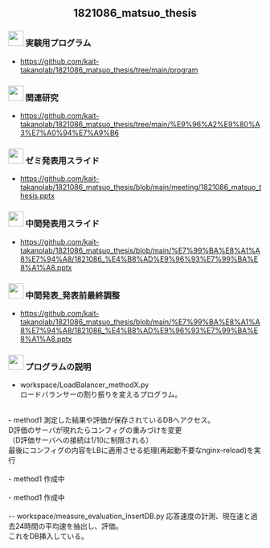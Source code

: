 
<h2 align="center">1821086_matsuo_thesis</h2>


### <img src="https://icooon-mono.com/i/icon_16004/icon_160041_64.png" height="30px;" /> 実験用プログラム

- https://github.com/kait-takanolab/1821086_matsuo_thesis/tree/main/program

### <img src="https://icooon-mono.com/i/icon_11129/icon_111291_64.png" height="30px;" /> 関連研究

- https://github.com/kait-takanolab/1821086_matsuo_thesis/tree/main/%E9%96%A2%E9%80%A3%E7%A0%94%E7%A9%B6

### <img src="https://icooon-mono.com/i/icon_12063/icon_120631_64.png" height="30px;" /> ゼミ発表用スライド

- https://github.com/kait-takanolab/1821086_matsuo_thesis/blob/main/meeting/1821086_matsuo_thesis.pptx

### <img src="https://icooon-mono.com/i/icon_12063/icon_120631_64.png" height="30px;" /> 中間発表用スライド

- https://github.com/kait-takanolab/1821086_matsuo_thesis/blob/main/%E7%99%BA%E8%A1%A8%E7%94%A8/1821086_%E4%B8%AD%E9%96%93%E7%99%BA%E8%A1%A8.pptx

### <img src="https://icooon-mono.com/i/icon_12063/icon_120631_64.png" height="30px;" /> 中間発表_発表前最終調整

- https://github.com/kait-takanolab/1821086_matsuo_thesis/blob/main/%E7%99%BA%E8%A1%A8%E7%94%A8/1821086_%E4%B8%AD%E9%96%93%E7%99%BA%E8%A1%A8.pptx

### <img src="https://icooon-mono.com/i/icon_15821/icon_158211_64.png" height="30px;" /> プログラムの説明
- workspace/LoadBalancer_methodX.py<br>
ロードバランサーの割り振りを変えるプログラム。<br>
<br>
    - method1
測定した結果や評価が保存されているDBへアクセス。<br>
D評価のサーバが現れたらコンフィグの重みづけを変更<br>
（D評価サーバへの接続は1/10に制限される）<br>
最後にコンフィグの内容をLBに適用させる処理(再起動不要なnginx-reload)を実行<br>
<br>
    - method1
作成中<br>
<br>
    - method1
作成中<br>
<br>
-- workspace/measure_evaluation_InsertDB.py
応答速度の計測、現在速と過去24時間の平均速を抽出し、評価。<br>
これをDB挿入している。<br>
